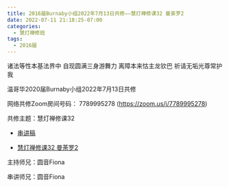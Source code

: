 ```yaml
---
title: 2016届Burnaby小组2022年7月13日共修——慧灯禅修课32 曼荼罗2
date: 2022-07-11 21:18:25-07:00
categories:
  - 慧灯禅修班
tags:
  - 2016届
---
```

诸法等性本基法界中 自现圆满三身游舞力 离障本来怙主龙钦巴 祈请无垢光尊常护我

温哥华2020届Burnaby小组2022年7月13日共修

网络共修Zoom房间号码： 7789995278 (<https://zoom.us/j/7789995278>)

共修主题：慧灯禅修课32

* [串讲稿](https://s3.ca-central-1.wasabisys.com/hddata/f.huidengchanxiu.net/hdv/f/up/37堆曼扎修法.docx)

* [慧灯禅修课32 曼荼罗2
](https://www.youtube.com/watch?v=XdCdMJ3cdGE&ab_channel=%E6%85%A7%E7%81%AF%E4%B9%8B%E5%85%89%E7%BD%91%E7%AB%99) 


主持师兄：圆音Fiona

串讲师兄：圆音Fiona
